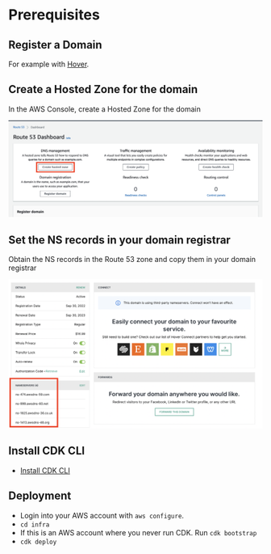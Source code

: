 # Prerequisites

## Register a Domain

For example with [Hover](https://hover.com).

## Create a Hosted Zone for the domain

In the AWS Console, create a Hosted Zone for the domain

![](create-route53-hosted-zone.png)

## Set the NS records in your domain registrar

Obtain the NS records in the Route 53 zone and copy them in your domain registrar

![](set-nameservers.png)

## Install CDK CLI
- [Install CDK CLI](https://sergiodelamo.com/blog/install-aws-cdk.html)

## Deployment 
- Login into your AWS account with `aws configure`.
- `cd infra`
- If this is an AWS account where you never run CDK. Run `cdk bootstrap`
- `cdk deploy`